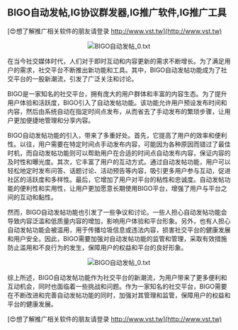 ## **BIGO自动发帖,IG协议群发器,IG推广软件,IG推广工具**

[😍想了解推广相关软件的朋友请登录 http://www.vst.tw](http://www.vst.tw)

 <center><img src="https://vst.tw/MP4/tuiguang/png/2.png" alt="BIGO自动发帖_0.txt"></center>

在当今社交媒体时代，人们对于即时互动和内容更新的需求不断增长。为了满足用户的需求，社交平台不断推出新功能和工具。其中，BIGO自动发帖功能成为了社交平台的一股新潮流，引发了广泛关注和讨论。

BIGO是一家知名的社交平台，拥有庞大的用户群体和丰富的内容生态。为了提升用户体验和活跃度，BIGO引入了自动发帖功能。该功能允许用户预设发布时间和内容，然后由系统自动在指定时间点发布，从而省去了手动发布的繁琐步骤，让用户更加便捷地管理和分享内容。

BIGO自动发帖功能的引入，带来了多重好处。首先，它提高了用户的效率和便利性。以往，用户需要在特定时间点手动发布内容，可能因为各种原因而错过了最佳时机，而自动发帖功能则可以帮助用户在合适的时间点自动发布内容，保证内容的及时性和曝光度。其次，它丰富了用户的互动方式。通过自动发帖功能，用户可以轻松地定时发布问答、话题讨论、活动预告等内容，吸引更多用户参与互动，促进社区的活跃度和多样性。最后，它增加了用户对平台的粘性和忠诚度。自动发帖功能的便利性和实用性，让用户更加愿意长期使用BIGO平台，增强了用户与平台之间的互动和黏性。

然而，BIGO自动发帖功能也引发了一些争议和讨论。一些人担心自动发帖功能会导致内容泛滥和低质量内容的增加，影响用户体验和平台形象。另外，也有人担心自动发帖功能会被滥用，用于传播垃圾信息或违法内容，损害社交平台的健康发展和用户安全。因此，BIGO需要加强对自动发帖功能的监管和管理，采取有效措施防止滥用和不良行为的发生，保障用户的权益和平台的良好形象。

 <center><img src="https://vst.tw/MP4/tuiguang/png/7.png" alt="BIGO自动发帖_0.txt"></center>

综上所述，BIGO自动发帖功能作为社交平台的新潮流，为用户带来了更多便利和互动机会，同时也面临着一些挑战和问题。作为一家知名的社交平台，BIGO需要在不断改进和完善自动发帖功能的同时，加强对其管理和监管，保障用户的权益和平台的健康发展。

[😍想了解推广相关软件的朋友请登录 http://www.vst.tw](http://www.vst.tw)



